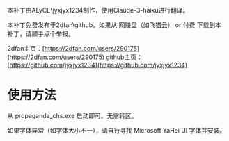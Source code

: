 本补丁由ALyCE\jyxjyx1234制作，使用Claude-3-haiku进行翻译。

本补丁免费发布于2dfan\github。如果从 网赚盘（如飞猫云） or 付费 下载到本补丁，请顺手点个举报。

2dfan主页：[https://2dfan.com/users/290175](https://2dfan.com/users/290175)
github主页：[https://github.com/jyxjyx1234](https://github.com/jyxjyx1234)

# 使用方法

从 propaganda_chs.exe 启动即可。无需转区。

如果字体异常（如字体大小不一），请自行寻找 Microsoft YaHei UI 字体并安装。

